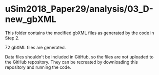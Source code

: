 # uSim2018_Paper29/analysis/03_D-new_gbXML

This folder contains the modified gbXML files as generated by the code in Step 2.

72 gbXML files are generated.

Data files shouldn't be included in GitHub, so the files are not uploaded to the GitHub repository. 
They can be recreated by downloading this repository and running the code.
